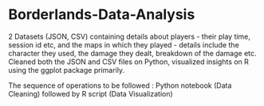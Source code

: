 # Borderlands-Data-Analysis

2 Datasets (JSON, CSV) containing details about players - their play time, session id etc, and the maps in which they played - details include the character they used, the damage they dealt, breakdown of the damage etc. Cleaned both the JSON and CSV files on Python, visualized insights on R using the ggplot package primarily.

The sequence of operations to be followed : Python notebook (Data Cleaning) followed by R script (Data Visualization)
